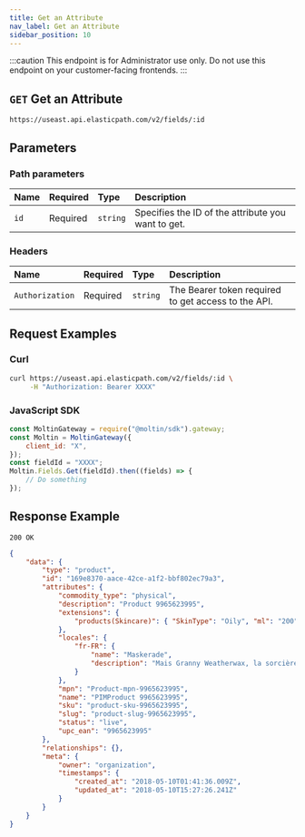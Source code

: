 ```yaml
---
title: Get an Attribute
nav_label: Get an Attribute
sidebar_position: 10
---
```


:::caution
This endpoint is for Administrator use only. Do not use this endpoint on your customer-facing frontends.
:::

## `GET` Get an Attribute

```http
https://useast.api.elasticpath.com/v2/fields/:id
```

## Parameters

### Path parameters

| Name | Required | Type     | Description                                        |
|:-----|:---------|:---------|:---------------------------------------------------|
| `id` | Required | `string` | Specifies the ID of the attribute you want to get. |

### Headers

| Name            | Required | Type     | Description                          |
|:----------------|:---------|:---------|:-------------------------------------|
| `Authorization` | Required | `string` | The Bearer token required to get access to the API. |

## Request Examples

### Curl

```bash
curl https://useast.api.elasticpath.com/v2/fields/:id \
     -H "Authorization: Bearer XXXX"
```

### JavaScript SDK

```javascript
const MoltinGateway = require("@moltin/sdk").gateway;
const Moltin = MoltinGateway({
    client_id: "X",
});
const fieldId = "XXXX";
Moltin.Fields.Get(fieldId).then((fields) => {
    // Do something
});
```

## Response Example

`200 OK`

```json
{
    "data": {
        "type": "product",
        "id": "169e8370-aace-42ce-a1f2-bbf802ec79a3",
        "attributes": {
            "commodity_type": "physical",
            "description": "Product 9965623995",
            "extensions": {
                "products(Skincare)": { "SkinType": "Oily", "ml": "200" }
            },
            "locales": {
                "fr-FR": {
                    "name": "Maskerade",
                    "description": "Mais Granny Weatherwax, la sorcière la plus redoutable de Discworld, est dans le public."
                }
            },
            "mpn": "Product-mpn-9965623995",
            "name": "PIMProduct 9965623995",
            "sku": "product-sku-9965623995",
            "slug": "product-slug-9965623995",
            "status": "live",
            "upc_ean": "9965623995"
        },
        "relationships": {},
        "meta": {
            "owner": "organization",
            "timestamps": {
                "created_at": "2018-05-10T01:41:36.009Z",
                "updated_at": "2018-05-10T15:27:26.241Z"
            }
        }
    }
}
```
